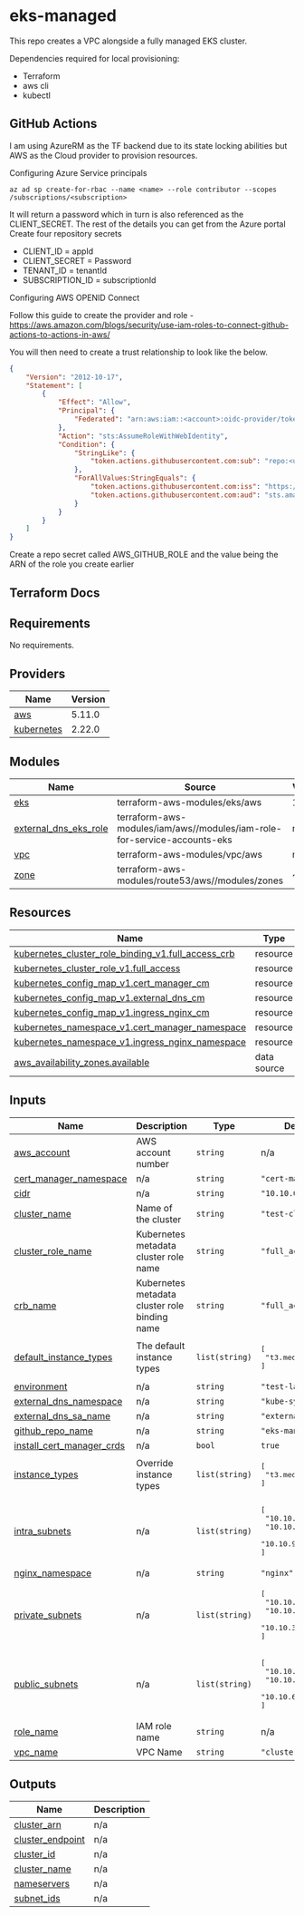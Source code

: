 # eks-managed
This repo creates a VPC alongside a fully managed EKS cluster.

Dependencies required for local provisioning:
* Terraform
* aws cli
* kubectl

## GitHub Actions

I am using AzureRM as the TF backend due to its state locking abilities but AWS as the Cloud provider to provision resources.

Configuring Azure Service principals
```shell
az ad sp create-for-rbac --name <name> --role contributor --scopes /subscriptions/<subscription>
```
It will return a password which in turn is also referenced as the CLIENT_SECRET. The rest of the details you can get from the Azure portal  
Create four repository secrets  
* CLIENT_ID = appId
* CLIENT_SECRET = Password
* TENANT_ID = tenantId
* SUBSCRIPTION_ID = subscriptionId

Configuring AWS OPENID Connect

Follow this guide to create the provider and role - https://aws.amazon.com/blogs/security/use-iam-roles-to-connect-github-actions-to-actions-in-aws/  

You will then need to create a trust relationship to look like the below.

```json
{
    "Version": "2012-10-17",
    "Statement": [
        {
            "Effect": "Allow",
            "Principal": {
                "Federated": "arn:aws:iam::<account>:oidc-provider/token.actions.githubusercontent.com"
            },
            "Action": "sts:AssumeRoleWithWebIdentity",
            "Condition": {
                "StringLike": {
                    "token.actions.githubusercontent.com:sub": "repo:<username>/<repo-name>:*"
                },
                "ForAllValues:StringEquals": {
                    "token.actions.githubusercontent.com:iss": "https://token.actions.githubusercontent.com",
                    "token.actions.githubusercontent.com:aud": "sts.amazonaws.com"
                }
            }
        }
    ]
}
```

Create a repo secret called AWS_GITHUB_ROLE and the value being the ARN of the role you create earlier

## Terraform Docs

<!-- BEGIN_TF_DOCS -->
## Requirements

No requirements.

## Providers

| Name | Version |
|------|---------|
| <a name="provider_aws"></a> [aws](#provider\_aws) | 5.11.0 |
| <a name="provider_kubernetes"></a> [kubernetes](#provider\_kubernetes) | 2.22.0 |

## Modules

| Name | Source | Version |
|------|--------|---------|
| <a name="module_eks"></a> [eks](#module\_eks) | terraform-aws-modules/eks/aws | 19.15.3 |
| <a name="module_external_dns_eks_role"></a> [external\_dns\_eks\_role](#module\_external\_dns\_eks\_role) | terraform-aws-modules/iam/aws//modules/iam-role-for-service-accounts-eks | n/a |
| <a name="module_vpc"></a> [vpc](#module\_vpc) | terraform-aws-modules/vpc/aws | n/a |
| <a name="module_zone"></a> [zone](#module\_zone) | terraform-aws-modules/route53/aws//modules/zones | ~> 2.0 |

## Resources

| Name | Type |
|------|------|
| [kubernetes_cluster_role_binding_v1.full_access_crb](https://registry.terraform.io/providers/hashicorp/kubernetes/latest/docs/resources/cluster_role_binding_v1) | resource |
| [kubernetes_cluster_role_v1.full_access](https://registry.terraform.io/providers/hashicorp/kubernetes/latest/docs/resources/cluster_role_v1) | resource |
| [kubernetes_config_map_v1.cert_manager_cm](https://registry.terraform.io/providers/hashicorp/kubernetes/latest/docs/resources/config_map_v1) | resource |
| [kubernetes_config_map_v1.external_dns_cm](https://registry.terraform.io/providers/hashicorp/kubernetes/latest/docs/resources/config_map_v1) | resource |
| [kubernetes_config_map_v1.ingress_nginx_cm](https://registry.terraform.io/providers/hashicorp/kubernetes/latest/docs/resources/config_map_v1) | resource |
| [kubernetes_namespace_v1.cert_manager_namespace](https://registry.terraform.io/providers/hashicorp/kubernetes/latest/docs/resources/namespace_v1) | resource |
| [kubernetes_namespace_v1.ingress_nginx_namespace](https://registry.terraform.io/providers/hashicorp/kubernetes/latest/docs/resources/namespace_v1) | resource |
| [aws_availability_zones.available](https://registry.terraform.io/providers/hashicorp/aws/latest/docs/data-sources/availability_zones) | data source |

## Inputs

| Name | Description | Type | Default | Required |
|------|-------------|------|---------|:--------:|
| <a name="input_aws_account"></a> [aws\_account](#input\_aws\_account) | AWS account number | `string` | n/a | yes |
| <a name="input_cert_manager_namespace"></a> [cert\_manager\_namespace](#input\_cert\_manager\_namespace) | n/a | `string` | `"cert-manager"` | no |
| <a name="input_cidr"></a> [cidr](#input\_cidr) | n/a | `string` | `"10.10.0.0/16"` | no |
| <a name="input_cluster_name"></a> [cluster\_name](#input\_cluster\_name) | Name of the cluster | `string` | `"test-cluster"` | no |
| <a name="input_cluster_role_name"></a> [cluster\_role\_name](#input\_cluster\_role\_name) | Kubernetes metadata cluster role name | `string` | `"full_access"` | no |
| <a name="input_crb_name"></a> [crb\_name](#input\_crb\_name) | Kubernetes metadata cluster role binding name | `string` | `"full_access_crb"` | no |
| <a name="input_default_instance_types"></a> [default\_instance\_types](#input\_default\_instance\_types) | The default instance types | `list(string)` | <pre>[<br>  "t3.medium"<br>]</pre> | no |
| <a name="input_environment"></a> [environment](#input\_environment) | n/a | `string` | `"test-lab"` | no |
| <a name="input_external_dns_namespace"></a> [external\_dns\_namespace](#input\_external\_dns\_namespace) | n/a | `string` | `"kube-system"` | no |
| <a name="input_external_dns_sa_name"></a> [external\_dns\_sa\_name](#input\_external\_dns\_sa\_name) | n/a | `string` | `"external-dns"` | no |
| <a name="input_github_repo_name"></a> [github\_repo\_name](#input\_github\_repo\_name) | n/a | `string` | `"eks-managed"` | no |
| <a name="input_install_cert_manager_crds"></a> [install\_cert\_manager\_crds](#input\_install\_cert\_manager\_crds) | n/a | `bool` | `true` | no |
| <a name="input_instance_types"></a> [instance\_types](#input\_instance\_types) | Override instance types | `list(string)` | <pre>[<br>  "t3.medium"<br>]</pre> | no |
| <a name="input_intra_subnets"></a> [intra\_subnets](#input\_intra\_subnets) | n/a | `list(string)` | <pre>[<br>  "10.10.7.0/24",<br>  "10.10.8.0/24",<br>  "10.10.9.0/24"<br>]</pre> | no |
| <a name="input_nginx_namespace"></a> [nginx\_namespace](#input\_nginx\_namespace) | n/a | `string` | `"nginx"` | no |
| <a name="input_private_subnets"></a> [private\_subnets](#input\_private\_subnets) | n/a | `list(string)` | <pre>[<br>  "10.10.1.0/24",<br>  "10.10.2.0/24",<br>  "10.10.3.0/24"<br>]</pre> | no |
| <a name="input_public_subnets"></a> [public\_subnets](#input\_public\_subnets) | n/a | `list(string)` | <pre>[<br>  "10.10.4.0/24",<br>  "10.10.5.0/24",<br>  "10.10.6.0/24"<br>]</pre> | no |
| <a name="input_role_name"></a> [role\_name](#input\_role\_name) | IAM role name | `string` | n/a | yes |
| <a name="input_vpc_name"></a> [vpc\_name](#input\_vpc\_name) | VPC Name | `string` | `"cluster-vpc"` | no |

## Outputs

| Name | Description |
|------|-------------|
| <a name="output_cluster_arn"></a> [cluster\_arn](#output\_cluster\_arn) | n/a |
| <a name="output_cluster_endpoint"></a> [cluster\_endpoint](#output\_cluster\_endpoint) | n/a |
| <a name="output_cluster_id"></a> [cluster\_id](#output\_cluster\_id) | n/a |
| <a name="output_cluster_name"></a> [cluster\_name](#output\_cluster\_name) | n/a |
| <a name="output_nameservers"></a> [nameservers](#output\_nameservers) | n/a |
| <a name="output_subnet_ids"></a> [subnet\_ids](#output\_subnet\_ids) | n/a |
<!-- END_TF_DOCS -->